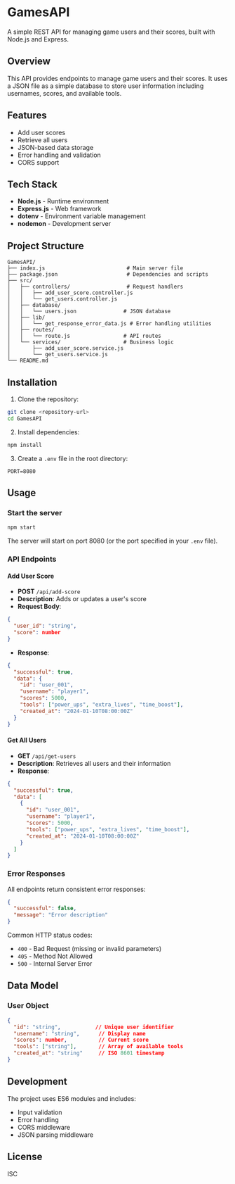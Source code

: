 # GamesAPI

A simple REST API for managing game users and their scores, built with Node.js and Express.

## Overview

This API provides endpoints to manage game users and their scores. It uses a JSON file as a simple database to store user information including usernames, scores, and available tools.

## Features

- Add user scores
- Retrieve all users
- JSON-based data storage
- Error handling and validation
- CORS support

## Tech Stack

- **Node.js** - Runtime environment
- **Express.js** - Web framework
- **dotenv** - Environment variable management
- **nodemon** - Development server

## Project Structure

```
GamesAPI/
├── index.js                          # Main server file
├── package.json                      # Dependencies and scripts
├── src/
│   ├── controllers/                  # Request handlers
│   │   ├── add_user_score.controller.js
│   │   └── get_users.controller.js
│   ├── database/
│   │   └── users.json               # JSON database
│   ├── lib/
│   │   └── get_response_error_data.js # Error handling utilities
│   ├── routes/
│   │   └── route.js                 # API routes
│   └── services/                    # Business logic
│       ├── add_user_score.service.js
│       └── get_users.service.js
└── README.md
```

## Installation

1. Clone the repository:
```bash
git clone <repository-url>
cd GamesAPI
```

2. Install dependencies:
```bash
npm install
```

3. Create a `.env` file in the root directory:
```env
PORT=8080
```

## Usage

### Start the server

```bash
npm start
```

The server will start on port 8080 (or the port specified in your `.env` file).

### API Endpoints

#### Add User Score
- **POST** `/api/add-score`
- **Description**: Adds or updates a user's score
- **Request Body**:
```json
{
  "user_id": "string",
  "score": number
}
```
- **Response**:
```json
{
  "successful": true,
  "data": {
    "id": "user_001",
    "username": "player1",
    "scores": 5000,
    "tools": ["power_ups", "extra_lives", "time_boost"],
    "created_at": "2024-01-10T08:00:00Z"
  }
}
```

#### Get All Users
- **GET** `/api/get-users`
- **Description**: Retrieves all users and their information
- **Response**:
```json
{
  "successful": true,
  "data": [
    {
      "id": "user_001",
      "username": "player1",
      "scores": 5000,
      "tools": ["power_ups", "extra_lives", "time_boost"],
      "created_at": "2024-01-10T08:00:00Z"
    }
  ]
}
```

### Error Responses

All endpoints return consistent error responses:

```json
{
  "successful": false,
  "message": "Error description"
}
```

Common HTTP status codes:
- `400` - Bad Request (missing or invalid parameters)
- `405` - Method Not Allowed
- `500` - Internal Server Error

## Data Model

### User Object
```json
{
  "id": "string",           // Unique user identifier
  "username": "string",      // Display name
  "scores": number,          // Current score
  "tools": ["string"],       // Array of available tools
  "created_at": "string"     // ISO 8601 timestamp
}
```

## Development

The project uses ES6 modules and includes:
- Input validation
- Error handling
- CORS middleware
- JSON parsing middleware

## License

ISC